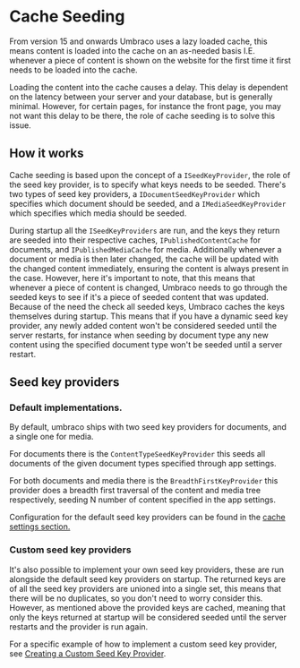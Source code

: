 ﻿---
description: Information about cache seeding
---

# Cache Seeding

From version 15 and onwards Umbraco uses a lazy loaded cache, this means content is loaded into the cache on an as-needed basis
I.E. whenever a piece of content is shown on the website for the first time it first needs to be loaded into the cache.

Loading the content into the cache causes a delay. This delay is dependent on the latency between your server and your database, but is generally minimal.
However, for certain pages, for instance the front page, you may not want this delay to be there, the role of cache seeding is to solve this issue.

## How it works

Cache seeding is based upon the concept of a `ISeedKeyProvider`, the role of the seed key provider, is to specify what keys needs to be seeded.
There's two types of seed key providers, a `IDocumentSeedKeyProvider` which specifies which document should be seeded, and a `IMediaSeedKeyProvider` which specifies which media should be seeded.

During startup all the `ISeedKeyProviders` are run, and the keys they return are seeded into their respective caches, `IPublishedContentCache` for documents, and `IPublishedMediaCache` for media.
Additionally whenever a document or media is then later changed, the cache will be updated with the changed content immediately, ensuring the content is always present in the case.
However, here it's important to note, that this means that whenever a piece of content is changed, Umbraco needs to go through the seeded keys to see if it's a piece of seeded content that was updated.
Because of the need the check all seeded keys, Umbraco caches the keys themselves during startup. This means that if you have a dynamic seed key provider, any newly added content won't be considered seeded until the server restarts,
for instance when seeding by document type any new content using the specified document type won't be seeded until a server restart.

## Seed key providers

### Default implementations.

By default, umbraco ships with two seed key providers for documents, and a single one for media.

For documents there is the `ContentTypeSeedKeyProvider` this seeds all documents of the given document types specified through app settings.

For both documents and media there is the `BreadthFirstKeyProvider` this provider does a breadth first traversal of the content and media tree respectively, seeding N number of content specified in the app settings.

Configuration for the default seed key providers can be found in the [cache settings section.](../configuration/cache-settings.md)

### Custom seed key providers

It's also possible to implement your own seed key providers, these are run alongside the default seed key providers on startup.
The returned keys are of all the seed key providers are unioned into a single set, this means that there will be no duplicates, so you don't need to worry consider this.
However, as mentioned above the provided keys are cached, meaning that only the keys returned at startup will be considered seeded until the server restarts and the provider is run again.

For a specific example of how to implement a custom seed key provider, see [Creating a Custom Seed Key Provider](../extending/creating-custom-seed-key-provider.md).
